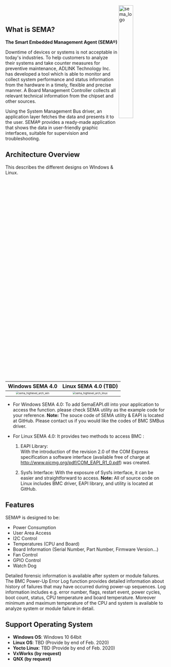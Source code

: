 
<img src="https://cdn.adlinktech.com/webupd/en/Upload/ProductNews/logo_sema.png" alt="sema_logo" width="30%" align="right"  />

<br>
<br>

## What is SEMA?

**The Smart Embedded Management Agent (SEMA®)**

Downtime of devices or systems is not acceptable in today's industries. To help customers to analyze their
systems and take counter measures for preventive maintenance, ADLINK Technology Inc. has developed a tool which is able to monitor and collect system performance and status information from the hardware in a timely, flexible and precise manner. A Board Management Controller collects all relevant technical information from the chipset and other sources.

Using the System Management Bus driver, an application layer fetches the data and presents it to the user.
SEMA® provides a ready-made application that shows the data in user-friendly graphic interfaces, suitable
for supervision and troubleshooting.







## Architecture Overview

This describes the different designs on WIndows & Linux.

|                       Windows SEMA 4.0                       |                    Linux SEMA 4.0  (TBD)                     |
| :----------------------------------------------------------: | :----------------------------------------------------------: |
| <img src="source/Index.assets/sema_highlevel_arch_win.png" alt="sema_highlevel_arch_win" style="zoom:50%;" /> | <img src="source/Index.assets/sema_highlevel_arch_linux.png" alt="sema_highlevel_arch_linux" style="zoom:50%;" /> |



* For Windows SEMA 4.0:
  To add SemaEAPI.dll into your application to access the function. please check SEMA utility as the 	   example code for your reference.
  **Note:** The souce code of SEMA utility & EAPI is located at GitHub. Please contact us if you would like 	            the codes of BMC SMBus driver.



* For Linux SEMA 4.0:
  It provides two methods to access BMC :
  1. EAPI Library:  
     With the introduction of the revision 2.0 of the COM Express specification a software interface 		(available free of charge at http://www.picmg.org/pdf/COM_EAPI_R1_0.pdf) was created.  

  2. Sysfs Interface:
     With the exposure of Sysfs interface, it can be easier and straightforward to access.
     **Note:** All of source code on Linux includes BMC driver, EAPI library, and utility is located at GitHub.





Features
----------

SEMA® is designed to be:

* Power Consumption
* User Area Access
* I2C Control
* Temperatures (CPU and Board)
* Board Information (Serial Number, Part Number, Firmware Version...)
* Fan Control
* GPIO Control
* Watch Dog  




Detailed forensic information is available after system or module failures. The BMC Power-Up Error Log function provides detailed information about history of failures that may have occurred during power-up sequences. Log information includes e.g. error number, flags, restart event, power cycles, boot count, status, CPU temperature and board temperature. Moreover minimum and maximum temperature of the CPU and system is available to analyze system or module failure in detail.







Support Operating System
--------------------------

* **Windows OS**: Windows 10 64bit
* **Linux OS**: TBD (Provide by end of Feb. 2020)
* **Yocto Linux**: TBD (Provide by end of Feb. 2020)
* **VxWorks (by request)**
* **QNX (by request)**
